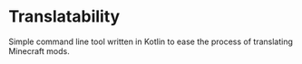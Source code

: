 # Translatability
Simple command line tool written in Kotlin to ease the process of translating Minecraft mods.
